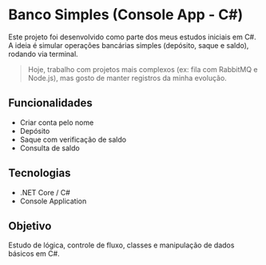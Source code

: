 # Banco Simples (Console App - C#)

Este projeto foi desenvolvido como parte dos meus estudos iniciais em C#.  
A ideia é simular operações bancárias simples (depósito, saque e saldo), rodando via terminal.

> Hoje, trabalho com projetos mais complexos (ex: fila com RabbitMQ e Node.js), mas gosto de manter registros da minha evolução.

## Funcionalidades

- Criar conta pelo nome
- Depósito
- Saque com verificação de saldo
- Consulta de saldo

## Tecnologias
- .NET Core / C#
- Console Application

## Objetivo
Estudo de lógica, controle de fluxo, classes e manipulação de dados básicos em C#.
